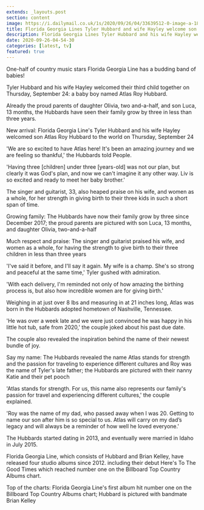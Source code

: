 ```yaml
---
extends: _layouts.post
section: content
image: https://i.dailymail.co.uk/1s/2020/09/26/04/33639512-0-image-a-18_1601089732039.jpg 
title: Florida Georgia Lines Tyler Hubbard and wife Hayley welcome son Atlas Roy 
description: Florida Georgia Lines Tyler Hubbard and his wife Hayley welcomed their son Atlas Roy on Thursday, September 24. He is their third child in less than three years. 
date: 2020-09-26-04-54-30 
categories: [latest, tv] 
featured: true 
--- 
```

One-half of country music stars Florida Georgia Line has a budding band of babies!

Tyler Hubbard and his wife Hayley welcomed their third child together on Thursday, September 24: a baby boy named Atlas Roy Hubbard. 

Already the proud parents of daughter Olivia, two and-a-half, and son Luca, 13 months, the Hubbards have seen their family grow by three in less than three years. 

New arrival: Florida Georgia Line's Tyler Hubbard and his wife Hayley welcomed son Atlas Roy Hubbard to the world on Thursday, September 24

'We are so excited to have Atlas here! It's been an amazing journey and we are feeling so thankful,' the Hubbards told People.

'Having three [children] under three [years-old] was not our plan, but clearly it was God's plan, and now we can't imagine it any other way. Liv is so excited and ready to meet her baby brother.'

The singer and guitarist, 33, also heaped praise on his wife, and women as a whole, for her strength in giving birth to their three kids in such a short span of time.

Growing family: The Hubbards have now their family grow by three since December 2017; the proud parents are pictured with son Luca, 13 months, and daughter Olivia, two-and-a-half

Much respect and praise: The singer and guitarist praised his wife, and women as a whole, for having the strength to give birth to their three children in less than three years

'I've said it before, and I'll say it again. My wife is a champ. She's so strong and peaceful at the same time,' Tyler gushed with admiration.

'With each delivery, I'm reminded not only of how amazing the birthing process is, but also how incredible women are for giving birth.'  

Weighing in at just over 8 lbs and measuring in at 21 inches long, Atlas was born in the Hubbards adopted hometown of Nashville, Tennessee.    

'He was over a week late and we were just convinced he was happy in his little hot tub, safe from 2020,' the couple joked about his past due date.

The couple also revealed the inspiration behind the name of their newest bundle of joy. 

Say my name: The Hubbards revealed the name Atlas stands for strength and the passion for traveling to experience different cultures and Roy was the name of Tyler's late father; the Hubbards are pictured with their nanny Katie and their pet pooch

'Atlas stands for strength. For us, this name also represents our family's passion for travel and experiencing different cultures,' the couple explained. 

'Roy was the name of my dad, who passed away when I was 20. Getting to name our son after him is so special to us. Atlas will carry on my dad’s legacy and will always be a reminder of how well he loved everyone.' 

The Hubbards started dating in 2013, and eventually were married in Idaho in July 2015. 

Florida Georgia Line, which consists of Hubbard and Brian Kelley, have released four studio albums since 2012. including their debut Here's To The Good Times which reached number one on the Billboard Top Country Albums chart.      

Top of the charts: Florida Georgia Line's first album hit number one on the Billboard Top Country Albums chart; Hubbard is pictured with bandmate Brian Kelley

